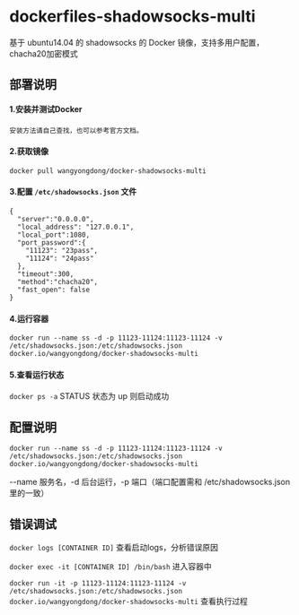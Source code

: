 # dockerfiles-shadowsocks-multi

基于 ubuntu14.04 的 shadowsocks 的 Docker 镜像，支持多用户配置，chacha20加密模式

## 部署说明

#### 1.安装并测试Docker
    安装方法请自己查找，也可以参考官方文档。

#### 2.获取镜像

`docker pull wangyongdong/docker-shadowsocks-multi`

#### 3.配置 `/etc/shadowsocks.json` 文件
  ```
  {
    "server":"0.0.0.0",
    "local_address": "127.0.0.1",
    "local_port":1080,
    "port_password":{
      "11123": "23pass",
      "11124": "24pass"
    },
    "timeout":300,
    "method":"chacha20",
    "fast_open": false
  }
  
  ```
#### 4.运行容器

`docker run --name ss -d -p 11123-11124:11123-11124 -v /etc/shadowsocks.json:/etc/shadowsocks.json docker.io/wangyongdong/docker-shadowsocks-multi`


#### 5.查看运行状态

`docker ps -a` STATUS 状态为 up 则启动成功

## 配置说明

`docker run --name ss -d -p 11123-11124:11123-11124 -v /etc/shadowsocks.json:/etc/shadowsocks.json docker.io/wangyongdong/docker-shadowsocks-multi`

--name 服务名，-d 后台运行，-p 端口（端口配置需和 /etc/shadowsocks.json 里的一致） 

## 错误调试

`docker logs [CONTAINER ID]` 查看启动logs，分析错误原因

`docker exec -it [CONTAINER ID] /bin/bash` 进入容器中

`docker run -it -p 11123-11124:11123-11124 -v /etc/shadowsocks.json:/etc/shadowsocks.json docker.io/wangyongdong/docker-shadowsocks-multi` 查看执行过程